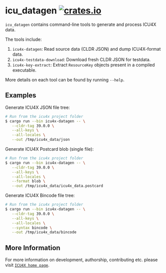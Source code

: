 # icu_datagen [![crates.io](https://img.shields.io/crates/v/icu_datagen)](https://crates.io/crates/icu_datagen)

`icu_datagen` contains command-line tools to generate and process ICU4X data.

The tools include:

1. `icu4x-datagen`: Read source data (CLDR JSON) and dump ICU4X-format data.
2. `icu4x-testdata-download`: Download fresh CLDR JSON for testdata.
3. `icu4x-key-extract`: Extract `ResourceKey` objects present in a compiled executable.

More details on each tool can be found by running `--help`.

## Examples

Generate ICU4X JSON file tree:

```bash
# Run from the icu4x project folder
$ cargo run --bin icu4x-datagen -- \
   --cldr-tag 39.0.0 \
   --all-keys \
   --all-locales \
   --out /tmp/icu4x_data/json
```

Generate ICU4X Postcard blob (single file):

```bash
# Run from the icu4x project folder
$ cargo run --bin icu4x-datagen -- \
   --cldr-tag 39.0.0 \
   --all-keys \
   --all-locales \
   --format blob \
   --out /tmp/icu4x_data/icu4x_data.postcard
```

Generate ICU4X Bincode file tree:

```bash
# Run from the icu4x project folder
$ cargo run --bin icu4x-datagen -- \
   --cldr-tag 39.0.0 \
   --all-keys \
   --all-locales \
   --syntax bincode \
   --out /tmp/icu4x_data/bincode
```

## More Information

For more information on development, authorship, contributing etc. please visit [`ICU4X home page`](https://github.com/unicode-org/icu4x).
